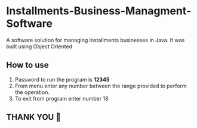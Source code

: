 # Installments-Business-Managment-Software
A software solution for managing installments businesses in Java. It was built using Object Oriented

## How to use

1. Password to run the program is **12345**
2. From menu enter any number between the range provided to perform the operation.
3. To exit from program enter number 18

## THANK YOU 🤪
